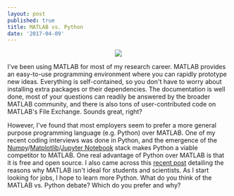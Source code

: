 ```yaml
---
layout: post
published: true
title: MATLAB vs. Python
date: '2017-04-09'
---
```


<p align="center">
  <img src="http://brianhhu.github.io/img/pythonvsmatlab.png"/>
</p>

I've been using MATLAB for most of my research career. MATLAB provides an easy-to-use programming environment where you can rapidly prototype new ideas. Everything is self-contained, so you don't have to worry about installing extra packages or their dependencies. The documentation is well done, most of your questions can readily be answered by the broader MATLAB community, and there is also tons of user-contributed code on MATLAB's File Exchange. Sounds great, right?

However, I've found that most employers seem to prefer a more general purpose programming language (e.g. Python) over MATLAB. One of my recent coding interviews was done in Python, and the emergence of the [Numpy](http://www.numpy.org/)/[Matplotlib](http://matplotlib.org/)/[Jupyter Notebook](http://jupyter.org/) stack makes Python a viable competitor to MATLAB. One real advantage of Python over MATLAB is that it is free and open source. I also came across this [recent post](http://neuroplausible.com/matlab) detailing the reasons why MATLAB isn't ideal for students and scientists. As I start looking for jobs, I hope to learn more Python. What do you think of the MATLAB vs. Python debate? Which do you prefer and why?
